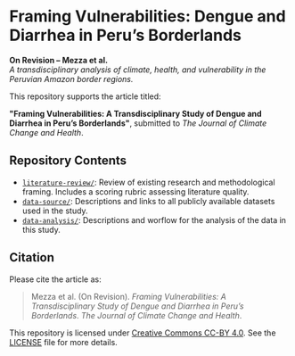# Framing Vulnerabilities: Dengue and Diarrhea in Peru’s Borderlands

**On Revision – Mezza et al.**  
_A transdisciplinary analysis of climate, health, and vulnerability in the Peruvian Amazon border regions._

This repository supports the article titled:

**"Framing Vulnerabilities: A Transdisciplinary Study of Dengue and Diarrhea in Peru’s Borderlands"**, submitted to _The Journal of Climate Change and Health_.

## Repository Contents

- [`literature-review/`](https://github.com/sciruiz/framing-vulnerabilities-peru/tree/main/literature-review): Review of existing research and methodological framing. Includes a scoring rubric assessing literature quality.
- [`data-source/`](https://github.com/sciruiz/framing-vulnerabilities-peru/tree/main/data-source): Descriptions and links to all publicly available datasets used in the study.
- [`data-analysis/`](https://github.com/sciruiz/framing-vulnerabilities-peru/tree/main/data-analysis): Descriptions and worflow for the analysis of the data in this study.

## Citation

Please cite the article as:

> Mezza et al. (On Revision). *Framing Vulnerabilities: A Transdisciplinary Study of Dengue and Diarrhea in Peru’s Borderlands*. _The Journal of Climate Change and Health_.

This repository is licensed under [Creative Commons CC-BY 4.0](https://creativecommons.org/licenses/by/4.0/). See the [LICENSE](./LICENSE) file for more details.
